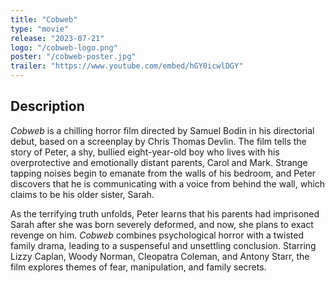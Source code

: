 ```yaml
---
title: "Cobweb"
type: "movie"
release: "2023-07-21"
logo: "/cobweb-logo.png"
poster: "/cobweb-poster.jpg"
trailer: "https://www.youtube.com/embed/hGY0icwlDGY"
---
```


## Description

*Cobweb* is a chilling horror film directed by Samuel Bodin in his directorial debut, based on a screenplay by Chris Thomas Devlin. The film tells the story of Peter, a shy, bullied eight-year-old boy who lives with his overprotective and emotionally distant parents, Carol and Mark. Strange tapping noises begin to emanate from the walls of his bedroom, and Peter discovers that he is communicating with a voice from behind the wall, which claims to be his older sister, Sarah.

As the terrifying truth unfolds, Peter learns that his parents had imprisoned Sarah after she was born severely deformed, and now, she plans to exact revenge on him. *Cobweb* combines psychological horror with a twisted family drama, leading to a suspenseful and unsettling conclusion. Starring Lizzy Caplan, Woody Norman, Cleopatra Coleman, and Antony Starr, the film explores themes of fear, manipulation, and family secrets.
